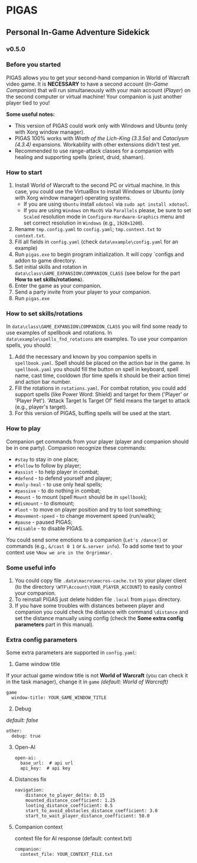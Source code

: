 # PIGAS
## Personal In-Game Adventure Sidekick
### v0.5.0

### Before you started
PIGAS allows you to get your second-hand companion in World of Warcraft video game.
It is **NECESSARY** to have a second account (_In-Game Companion_) that will run simultaneously with your main account (_Player_) on the second computer or virtual machine!
Your companion is just another player tied to you!

**Some useful notes:**
- This version of PIGAS could work only with Windows and Ubuntu (only with Xorg window manager).
- PIGAS 100% works with *Wrath of the Lich-King (3.3.5a)* and *Cataclysm (4.3.4)* expansions. Workability with other extensions didn't test yet.
- Recommended to use range-attack classes for a companion with healing and supporting spells (priest, druid, shaman).

### How to start
1. Install World of Warcraft to the second PC or virtual machine. In this case, you could use the VirtualBox to install Windows or Ubuntu (only with Xorg window manager) operating systems.
   - If you are using `Ubuntu` install `xdotool` via `sudo apt install xdotool`.
   - If you are using `Windows` on `MacOS` via `Parallels` please, be sure to set `Scaled` resolution mode in `Configure-Hardware-Graphics` menu and set correct resolution in `Windows` (e.g., `1920x1200`). 
2. Rename `tmp.config.yaml` to `config.yaml`; `tmp.context.txt` to `context.txt`.
3. Fill all fields in `config.yaml` (check `data\example\config.yaml` for an example)
4. Run `pigas.exe` to begin program initialization. It will copy `configs and addon to game directory.
5. Set initial skills and rotation in `data\class\GAME_EXPANSION\COMPANION_CLASS` 
   (see below for the part __How to set skills/rotations__).
6. Enter the game as your companion.
7. Send a party invite from your player to your companion.
8. Run `pigas.exe`

### How to set skills/rotations
In `data\class\GAME_EXPANSION\COMPANION_CLASS` you will find some ready to use examples of spellbook and rotations. 
In `data\example\spells_fnd_rotations` are examples.
To use your companion spells, you should:
1. Add the necessary and known by you companion spells in `spellbook.yaml`. Spell should be placed on the action bar in the game.  In `spellbook.yaml` you should fill the button on spell in keyboard, spell name, cast time, cooldown (for time spells it should be their action time) and action bar number.
2. Fill the rotations in `rotations.yaml`. For combat rotation, you could add support spells (like Power Word: Shield) and target for them ('Player' or 'Player Pet'). 'Attack Target Is Target Of' field means the target to attack (e.g., player's target).
3. For this version of PIGAS, buffing spells will be used at the start.

### How to play
Companion get commands from your player (player and companion should be in one party).
Companion recognize these commands:
- `#stay` to stay in one place;
- `#follow` to follow by player;
- `#assist` - to help player in combat;
- `#defend` - to defend yourself and player;
- `#only-heal` - to use only heal spells;
- `#passive` - to do nothing in combat;
- `#mount` - to mount (spell `Mount` should be in `spellbook`);
- `#dismount` - to dismount;
- `#loot` - to move on player position and try to loot something;
- `#movement-speed` - to change movement speed (run/walk);
- `#pause` - paused PIGAS;
- `#disable` - to disable PIGAS.

You could send some emotions to a companion (`Let's /dance!`) or commands (e.g., `&/cast 0 1` or `&.server info`).
To add some text to your context use `%Now we are in the Orgrimmar.`
   
### Some useful info
1. You could copy file `.data\macro\macros-cache.txt` to your player client
   (to the directory `\WTF\Account\YOUR_PlAYER_ACCOUNT`) to easily control your companion.
2. To reinstall PIGAS just delete hidden file `.local` from `pigas` directory.
3. If you have some troubles with distances between player and companion you could check 
   the distance with command `\distance` and set the distance manually using config 
   (check the __Some extra config parameters__ part in this manual).

### Extra config parameters
Some extra parameters are supported in `config.yaml`:
1. Game window title

If your actual game window title is not __World of Warcraft__ (you can check it in the task manager),
change it in `game` _(default: World of Warcraft)_
   ```
   game
     window-title: YOUR_GAME_WINDOW_TITLE
   ```
2. Debug

_default: false_
   ```
   other:
     debug: true
   ```
3. Open-AI
    ```
    open-ai:
      base_url:  # api url
      api_key:  # api key
    ```
4. Distances fix
    ```
    navigation:
        distance_to_player_delta: 0.15
        mounted_distance_coefficient: 1.25
        looting_distance_coefficient: 0.5
        start_to_avoid_obstacles_distance_coefficient: 3.0
        start_to_wait_player_distance_coefficient: 50.0
    ``` 
5. Companion context

   context file for AI response (default: context.txt)
   ```
   companion:
     context_file: YOUR_CONTEXT_FILE.txt
   ```